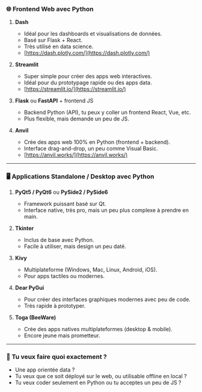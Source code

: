 ### 🌐 **Frontend Web avec Python**

1. **Dash**  
   - Idéal pour les dashboards et visualisations de données.
   - Basé sur Flask + React.
   - Très utilisé en data science.
   - [https://dash.plotly.com/](https://dash.plotly.com/)

2. **Streamlit**  
   - Super simple pour créer des apps web interactives.
   - Idéal pour du prototypage rapide ou des apps data.
   - [https://streamlit.io/](https://streamlit.io/)

3. **Flask** ou **FastAPI** + frontend JS  
   - Backend Python (API), tu peux y coller un frontend React, Vue, etc.
   - Plus flexible, mais demande un peu de JS.

4. **Anvil**  
   - Crée des apps web 100% en Python (frontend + backend).
   - Interface drag-and-drop, un peu comme Visual Basic.
   - [https://anvil.works/](https://anvil.works/)

---

### 🖥️ **Applications Standalone / Desktop avec Python**

1. **PyQt5 / PyQt6** ou **PySide2 / PySide6**
   - Framework puissant basé sur Qt.
   - Interface native, très pro, mais un peu plus complexe à prendre en main.

2. **Tkinter**
   - Inclus de base avec Python.
   - Facile à utiliser, mais design un peu daté.

3. **Kivy**
   - Multiplateforme (Windows, Mac, Linux, Android, iOS).
   - Pour apps tactiles ou modernes.

4. **Dear PyGui**
   - Pour créer des interfaces graphiques modernes avec peu de code.
   - Très rapide à prototyper.

5. **Toga (BeeWare)**  
   - Crée des apps natives multiplateformes (desktop & mobile).
   - Encore jeune mais prometteur.

---

### 🎯 Tu veux faire quoi exactement ?  
- Une app orientée data ?
- Tu veux que ce soit déployé sur le web, ou utilisable offline en local ?
- Tu veux coder seulement en Python ou tu acceptes un peu de JS ?
